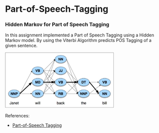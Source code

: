 # Part-of-Speech-Tagging
### Hidden Markov for Part of Speech Tagging

In this assignment implemented a Part of Speech Tagging using a Hidden Markov model.
By using the Viterbi Algorithm predicts POS Tagging of a given sentence.


<img src="https://github.com/morkertis/Part-of-Speech-Tagging/blob/master/Viterbi.png" width="70%" height="70%">

References:
- [Part-of-Speech Tagging](https://web.stanford.edu/~jurafsky/slp3/8.pdf)

